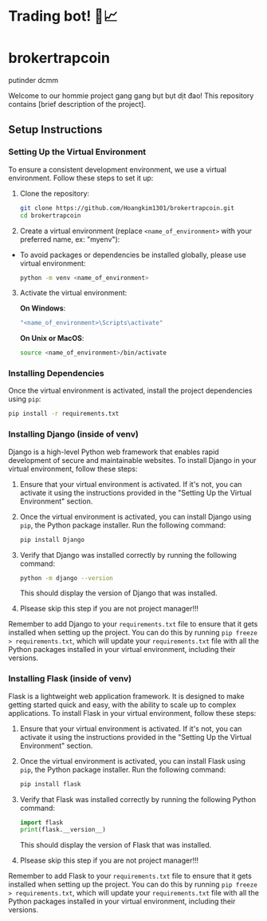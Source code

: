 # Trading bot! :money_with_wings::chart_with_upwards_trend:
# brokertrapcoin


putinder dcmm

Welcome to our hommie project gang gang bụt bụt dịt đao! This repository contains [brief description of the project].

## Setup Instructions

### Setting Up the Virtual Environment

To ensure a consistent development environment, we use a virtual environment. Follow these steps to set it up:

1. Clone the repository:
    ```bash
    git clone https://github.com/Hoangkim1301/brokertrapcoin.git
    cd brokertrapcoin
    ```

2. Create a virtual environment (replace `<name_of_environment>` with your preferred name, ex: "myenv"):
- To avoid packages or dependencies be installed globally, please use virtual environment:
    ```bash
    python -m venv <name_of_environment>
    ```

3. Activate the virtual environment:


   
    **On Windows**:
     ```bash
     "<name_of_environment>\Scripts\activate"
     ```
   
    **On Unix or MacOS**:
     ```bash
     source <name_of_environment>/bin/activate
     ```

### Installing Dependencies

Once the virtual environment is activated, install the project dependencies using `pip`:

```bash
pip install -r requirements.txt
```

### Installing Django (inside of venv)

Django is a high-level Python web framework that enables rapid development of secure and maintainable websites. To install Django in your virtual environment, follow these steps:

1. Ensure that your virtual environment is activated. If it's not, you can activate it using the instructions provided in the "Setting Up the Virtual Environment" section.

2. Once the virtual environment is activated, you can install Django using `pip`, the Python package installer. Run the following command:

    ```bash
    pip install Django
    ```

3. Verify that Django was installed correctly by running the following command:

    ```bash
    python -m django --version
    ```

    This should display the version of Django that was installed.

4. Plsease skip this step if you are not project manager!!!

Remember to add Django to your `requirements.txt` file to ensure that it gets installed when setting up the project. You can do this by running `pip freeze > requirements.txt`, which will update your `requirements.txt` file with all the Python packages installed in your virtual environment, including their versions.

### Installing Flask (inside of venv)

Flask is a lightweight web application framework. It is designed to make getting started quick and easy, with the ability to scale up to complex applications. To install Flask in your virtual environment, follow these steps:

1. Ensure that your virtual environment is activated. If it's not, you can activate it using the instructions provided in the "Setting Up the Virtual Environment" section.

2. Once the virtual environment is activated, you can install Flask using `pip`, the Python package installer. Run the following command:

    ```bash
    pip install flask
    ```

3. Verify that Flask was installed correctly by running the following Python command:

    ```python
    import flask
    print(flask.__version__)
    ```

    This should display the version of Flask that was installed.

4. Plsease skip this step if you are not project manager!!!

Remember to add Flask to your `requirements.txt` file to ensure that it gets installed when setting up the project. You can do this by running `pip freeze > requirements.txt`, which will update your `requirements.txt` file with all the Python packages installed in your virtual environment, including their versions.
